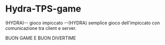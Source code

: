 # Hydra-TPS-game
(HYDRA)-- gioco impiccato --(HYDRA)
semplice gioco dell'impiccato con comunicazione tra client e server.

BUON GAME E BUON DIVERTIME

